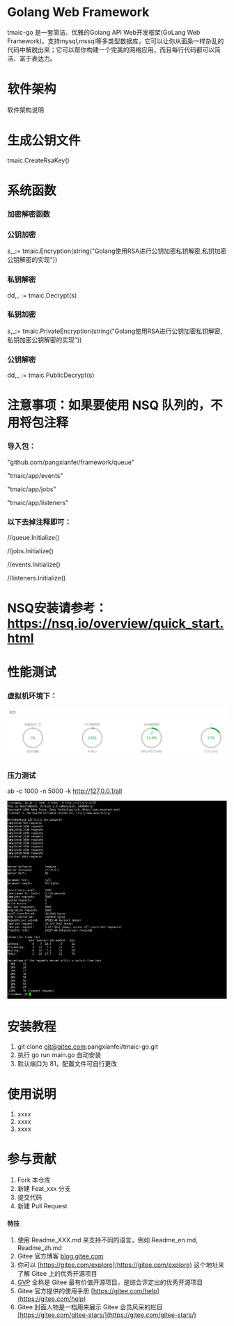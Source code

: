 # Golang Web Framework

tmaic-go 是一套简洁、优雅的Golang API Web开发框架(GoLang Web Framework)。支持mysql,mssql等多类型数据库，它可以让你从面条一样杂乱的代码中解脱出来；它可以帮你构建一个完美的网络应用，而且每行代码都可以简洁、富于表达力。

# 软件架构
软件架构说明

# 生成公钥文件

tmaic.CreateRsaKey()
# 系统函数
### 加密解密函数
### 公钥加密

s,_:= tmaic.Encryption(string("Golang使用RSA进行公钥加密私钥解密,私钥加密公钥解密的实现"))

### 私钥解密
dd,_ := tmaic.Decrypt(s)

### 私钥加密
s,_:= tmaic.PrivateEncryption(string("Golang使用RSA进行公钥加密私钥解密,私钥加密公钥解密的实现"))

### 公钥解密
dd,_ := tmaic.PublicDecrypt(s)

# 注意事项：如果要使用 NSQ 队列的，不用将包注释

### 导入包：

"github.com/pangxianfei/framework/queue"

"tmaic/app/events"

"tmaic/app/jobs"

"tmaic/app/listeners"

### 以下去掉注释即可：

//queue.Initialize()

//jobs.Initialize()

//events.Initialize()

//listeners.Initialize()

# NSQ安装请参考：https://nsq.io/overview/quick_start.html


# 性能测试

### 虚拟机环境下：
![avatar](/docs/img/centos.png)

### 压力测试
ab -c 1000 -n 5000  -k http://127.0.0.1/all

![avatar](/docs/img/cpu1.jpg)




# 安装教程

1.  git clone git@gitee.com:pangxianfei/tmaic-go.git
2.  执行 go run main.go 自动安装
3.  默认端口为 81，配置文件可自行更改

# 使用说明

1.  xxxx
2.  xxxx
3.  xxxx

# 参与贡献

1.  Fork 本仓库
2.  新建 Feat_xxx 分支
3.  提交代码
4.  新建 Pull Request


#### 特技

1.  使用 Readme\_XXX.md 来支持不同的语言，例如 Readme\_en.md, Readme\_zh.md
2.  Gitee 官方博客 [blog.gitee.com](https://blog.gitee.com)
3.  你可以 [https://gitee.com/explore](https://gitee.com/explore) 这个地址来了解 Gitee 上的优秀开源项目
4.  [GVP](https://gitee.com/gvp) 全称是 Gitee 最有价值开源项目，是综合评定出的优秀开源项目
5.  Gitee 官方提供的使用手册 [https://gitee.com/help](https://gitee.com/help)
6.  Gitee 封面人物是一档用来展示 Gitee 会员风采的栏目 [https://gitee.com/gitee-stars/](https://gitee.com/gitee-stars/)

